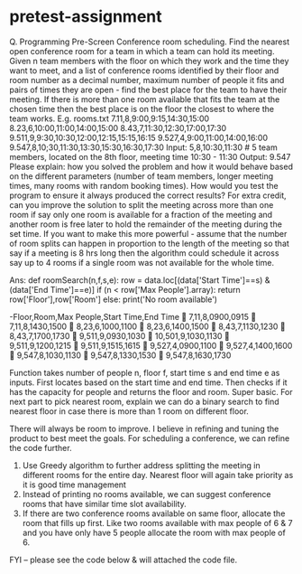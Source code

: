 # pretest-assignment
Q. Programming Pre-Screen
Conference room scheduling.
Find the nearest open conference room for a team in which a team can hold
its meeting. Given n team members with the floor on which they work and
the time they want to meet, and a list of conference rooms identified by
their floor and room number as a decimal number, maximum number of
people it fits and pairs of times they are open - find the best place for
the team to have their meeting. If there is more than one room available
that fits the team at the
chosen time then the best place is on the floor the closest to where the team
works.
E.g.
rooms.txt
7.11,8,9:00,9:15,14:30,15:00
8.23,6,10:00,11:00,14:00,15:00
8.43,7,11:30,12:30,17:00,17:30
9.511,9,9:30,10:30,12:00,12:15,15:15,16:15
9.527,4,9:00,11:00,14:00,16:00
9.547,8,10;30,11:30,13:30,15:30,16:30,17:30
Input: 5,8,10:30,11:30 # 5 team members, located on the 8th floor,
meeting time 10:30 - 11:30
Output:
9.547
Please explain: how you solved the problem and how it would behave based
on the different parameters (number of team members, longer meeting
times, many rooms with random booking times). How would you test the
program to ensure it always produced the correct results?
For extra credit, can you improve the solution to split the meeting across
more than one room if say only one room is available for a fraction of the
meeting and another room is free later to hold the remainder of the meeting
during the set time. If you want to make this more powerful - assume that
the number of room splits can happen in proportion to the length of the
meeting so that say if a meeting is 8 hrs long then the algorithm could
schedule it across say up to 4 rooms if a single room was not available for
the whole time.

Ans: def roomSearch(n,f,s,e):
row = data.loc[(data['Start Time']==s) & (data['End Time']==e)]
if (n < row['Max People'].array):
return row['Floor'],row['Room']
else:
print('No room available')

-Floor,Room,Max People,Start Time,End Time
 7,11,8,0900,0915
 7,11,8,1430,1500
 8,23,6,1000,1100
 8,23,6,1400,1500
 8,43,7,1130,1230
 8,43,7,1700,1730
 9,511,9,0930,1030
 10,501,9,1030,1130
 9,511,9,1200,1215
 9,511,9,1515,1615
 9,527,4,0900,1100
 9,527,4,1400,1600
 9,547,8,1030,1130
 9,547,8,1330,1530
 9,547,8,1630,1730

Function takes number of people n, floor f, start time s and end time e as
inputs.
First locates based on the start time and end time.
Then checks if it has the capacity for people and returns the floor and room.
Super basic.
For next part to pick nearest room, explain we can do a binary search to find
nearest floor in case there is more than 1 room on different floor.

There will always be room to improve. I believe in refining and tuning the
product to best meet the goals. For scheduling a conference, we can refine
the code further.

1. Use Greedy algorithm to further address splitting the meeting in different
rooms for the entire day. Nearest floor will again take priority as it is good
time management
2. Instead of printing no rooms available, we can suggest conference rooms
that have similar time slot availability.
3. If there are two conference rooms available on same floor, allocate the
room that fills up first. Like two rooms available with max people of 6 & 7
and you have only have 5 people allocate the room with max people of 6.

FYI – please see the code below & will attached the code file.
